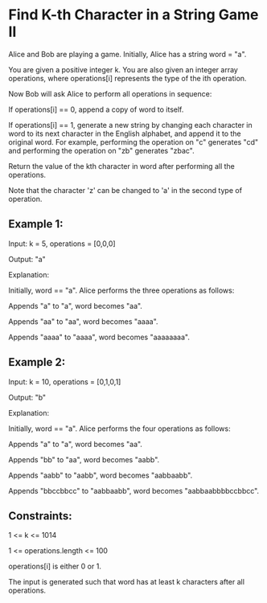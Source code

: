 # Find K-th Character in  a String Game II
Alice and Bob are playing a game. Initially, Alice has a string word = "a".

You are given a positive integer k. You are also given an integer array operations, where operations[i] represents the type of the ith operation.

Now Bob will ask Alice to perform all operations in sequence:

If operations[i] == 0, append a copy of word to itself.

If operations[i] == 1, generate a new string by changing each character in word to its next character in the English alphabet, and append it to the original word. For example, performing the operation on "c" generates "cd" and performing the operation on "zb" generates "zbac".

Return the value of the kth character in word after performing all the operations.

Note that the character 'z' can be changed to 'a' in the second type of operation.

 

## Example 1:

Input: k = 5, operations = [0,0,0]

Output: "a"

Explanation:

Initially, word == "a". Alice performs the three operations as follows:

Appends "a" to "a", word becomes "aa".

Appends "aa" to "aa", word becomes "aaaa".

Appends "aaaa" to "aaaa", word becomes "aaaaaaaa".

## Example 2:

Input: k = 10, operations = [0,1,0,1]

Output: "b"

Explanation:

Initially, word == "a". Alice performs the four operations as follows:

Appends "a" to "a", word becomes "aa".

Appends "bb" to "aa", word becomes "aabb".

Appends "aabb" to "aabb", word becomes "aabbaabb".

Appends "bbccbbcc" to "aabbaabb", word becomes "aabbaabbbbccbbcc".
 

## Constraints:

1 <= k <= 1014

1 <= operations.length <= 100

operations[i] is either 0 or 1.

The input is generated such that word has at least k characters after all operations.
